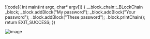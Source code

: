 ![code](
int main(int argc, char* argv[]) {
	__block_chain::_BLockChain _block;
	_block.addBlock("My password");
	_block.addBlock("Your password");
	_block.addBlock("These password");
	_block.printChain();
	return EXIT_SUCCESS;
})

![image](https://github.com/user-attachments/assets/94adc4f0-3614-48a9-bdd4-1076d88257c9)
